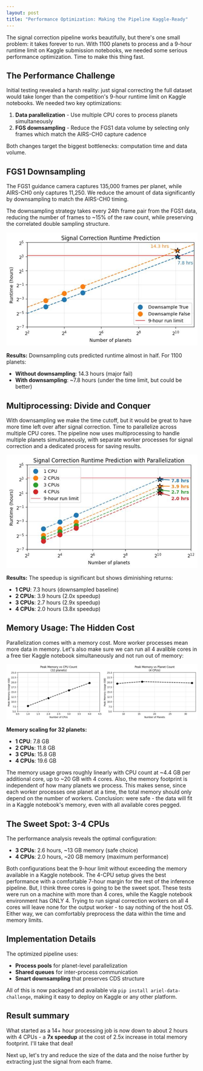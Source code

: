 ```yaml
---
layout: post
title: "Performance Optimization: Making the Pipeline Kaggle-Ready"
---
```


The signal correction pipeline works beautifully, but there's one small problem: it takes forever to run. With 1100 planets to process and a 9-hour runtime limit on Kaggle submission notebooks, we needed some serious performance optimization. Time to make this thing fast.

## The Performance Challenge

Initial testing revealed a harsh reality: just signal correcting the full dataset would take longer than the competition's 9-hour runtime limit on Kaggle notebooks. We needed two key optimizations:

1. **Data parallelization** - Use multiple CPU cores to process planets simultaneously
2. **FGS downsampling** - Reduce the FGS1 data volume by selecting only frames which match the AIRS-CH0 capture cadence

Both changes target the biggest bottlenecks: computation time and data volume.

## FGS1 Downsampling

The FGS1 guidance camera captures 135,000 frames per planet, while AIRS-CH0 only captures 11,250. We reduce the amount of data significantly by downsampling to match the AIRS-CH0 timing.

The downsampling strategy takes every 24th frame pair from the FGS1 data, reducing the number of frames to ~15% of the raw count, while preserving the correlated double sampling structure.

<p align="center">
  <img src="https://raw.githubusercontent.com/gperdrizet/ariel-data-challenge/refs/heads/main/figures/signal_correction/02.2-predicted_runtime_vs_planets_downsampling.jpg" alt="Runtime comparison with and without downsampling">
</p>

**Results:** Downsampling cuts predicted runtime almost in half. For 1100 planets:
- **Without downsampling**: 14.3 hours (major fail)
- **With downsampling**: ~7.8 hours (under the time limit, but could be better)

## Multiprocessing: Divide and Conquer

With downsampling we make the time cutoff, but it would be great to have more time left over after signal correction. Time to parallelize across multiple CPU cores. The pipeline now uses multiprocessing to handle multiple planets simultaneously, with separate worker processes for signal correction and a dedicated process for saving results.

<p align="center">
  <img src="https://raw.githubusercontent.com/gperdrizet/ariel-data-challenge/refs/heads/main/figures/signal_correction/02.2-predicted_runtime_vs_planets_cpu_count.jpg" alt="Runtime scaling with CPU count">
</p>

**Results:** The speedup is significant but shows diminishing returns:
- **1 CPU**: 7.3 hours (downsampled baseline)
- **2 CPUs**: 3.9 hours (2.0x speedup)
- **3 CPUs**: 2.7 hours (2.9x speedup)
- **4 CPUs**: 2.0 hours (3.8x speedup)

## Memory Usage: The Hidden Cost

Parallelization comes with a memory cost. More worker processes mean more data in memory. Let's also make sure we can run all 4 avalible cores in a free tier Kaggle notebook simultaneously and not run out of memory:

<p align="center">
  <img src="https://raw.githubusercontent.com/gperdrizet/ariel-data-challenge/refs/heads/main/figures/signal_correction/02.2-memory_vs_cpu_count.jpg" alt="Memory usage scaling">
</p>

**Memory scaling for 32 planets:**
- **1 CPU**: 7.8 GB
- **2 CPUs**: 11.8 GB  
- **3 CPUs**: 15.8 GB
- **4 CPUs**: 19.6 GB

The memory usage grows roughly linearly with CPU count at ~4.4 GB per additional core, up to ~20 GB with 4 cores. Also, the memory footprint is independent of how many planets we process. This makes sense, since each worker processes one planet at a time, the total memory should only depend on the number of workers. Conclusion: were safe - the data will fit in a Kaggle notebook's memory, even with all available cores pegged.

## The Sweet Spot: 3-4 CPUs

The performance analysis reveals the optimal configuration:

- **3 CPUs**: 2.6 hours, ~13 GB memory (safe choice)
- **4 CPUs**: 2.0 hours, ~20 GB memory (maximum performance)

Both configurations beat the 9-hour limit without exceeding the memory available in a Kaggle notebook. The 4-CPU setup gives the best performance with a comfortable 7-hour margin for the rest of the inference pipeline. But, I think three cores is going to be the sweet spot. These tests were run on a machine with more than 4 cores, while the Kaggle notebook environment has ONLY 4. Trying to run signal correction workers on all 4 cores will leave none for the output worker - to say nothing of the host OS. Either way, we can comfortably preprocess the data within the time and memory limits.

## Implementation Details

The optimized pipeline uses:
- **Process pools** for planet-level parallelization
- **Shared queues** for inter-process communication
- **Smart downsampling** that preserves CDS structure

All of this is now packaged and available via `pip install ariel-data-challenge`, making it easy to deploy on Kaggle or any other platform.

## Result summary

What started as a 14+ hour processing job is now down to about 2 hours with 4 CPUs - a **7x speedup** at the cost of 2.5x increase in total memory footprint. I'll take that deal!

Next up, let's try and reduce the size of the data and the noise further by extracting just the signal from each frame.
